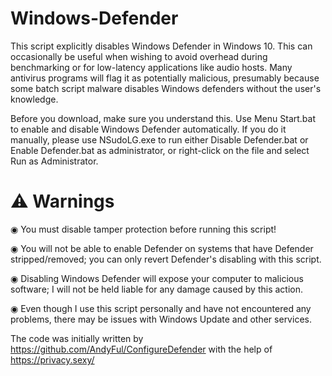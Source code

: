 # Windows-Defender

This script explicitly disables Windows Defender in Windows 10. This can occasionally be useful when wishing to avoid overhead during benchmarking or for low-latency applications like audio hosts. Many antivirus programs will flag it as potentially malicious, presumably because some batch script malware disables Windows defenders without the user's knowledge.

Before you download, make sure you understand this. Use Menu Start.bat to enable and disable Windows Defender automatically. If you do it manually, please use NSudoLG.exe to run either Disable Defender.bat or Enable Defender.bat as administrator, or right-click on the file and select Run as Administrator.

# ⚠️ Warnings

◉ You must disable tamper protection before running this script!

◉ You will not be able to enable Defender on systems that have Defender stripped/removed; you can only revert Defender's disabling with this script.

◉ Disabling Windows Defender will expose your computer to malicious software; I will not be held liable for any damage caused by this action.

◉ Even though I use this script personally and have not encountered any problems, there may be issues with Windows Update and other services.



The code was initially written by https://github.com/AndyFul/ConfigureDefender with the help of https://privacy.sexy/
